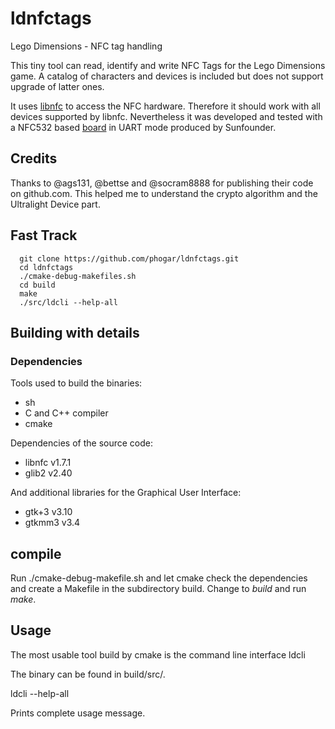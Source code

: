 # ldnfctags
Lego Dimensions - NFC tag handling

This tiny tool can read, identify and write NFC Tags for the Lego Dimensions game. A catalog of characters and devices is included but does not support upgrade of latter ones.

It uses [libnfc](http://nfc-tools.org ) to access the NFC hardware. Therefore it should work with all devices supported by libnfc. Nevertheless it was developed and tested with a NFC532 based [board](https://www.sunfounder.com/pn532-nfc-module-for-raspberry-pi.html) in UART mode produced by Sunfounder.

## Credits
Thanks to @ags131, @bettse and @socram8888 for publishing their code on github.com.
This helped me to understand the crypto algorithm and the Ultralight Device part.

## Fast Track
```
  git clone https://github.com/phogar/ldnfctags.git
  cd ldnfctags
  ./cmake-debug-makefiles.sh
  cd build
  make
  ./src/ldcli --help-all
```

## Building with details
### Dependencies

 Tools used to build the binaries:

 * sh
 * C and C++ compiler
 * cmake

Dependencies of the source code:

 * libnfc v1.7.1
 * glib2 v2.40

And additional libraries for the Graphical User Interface:

 * gtk+3  v3.10
 * gtkmm3 v3.4

## compile
Run ./cmake-debug-makefile.sh and let cmake check the dependencies and create a Makefile in the subdirectory build.
Change to *build* and run *make*.
 
## Usage
The most usable tool build by cmake is the command line interface
 ldcli

The binary can be found in build/src/.

ldcli --help-all

Prints complete usage message.

